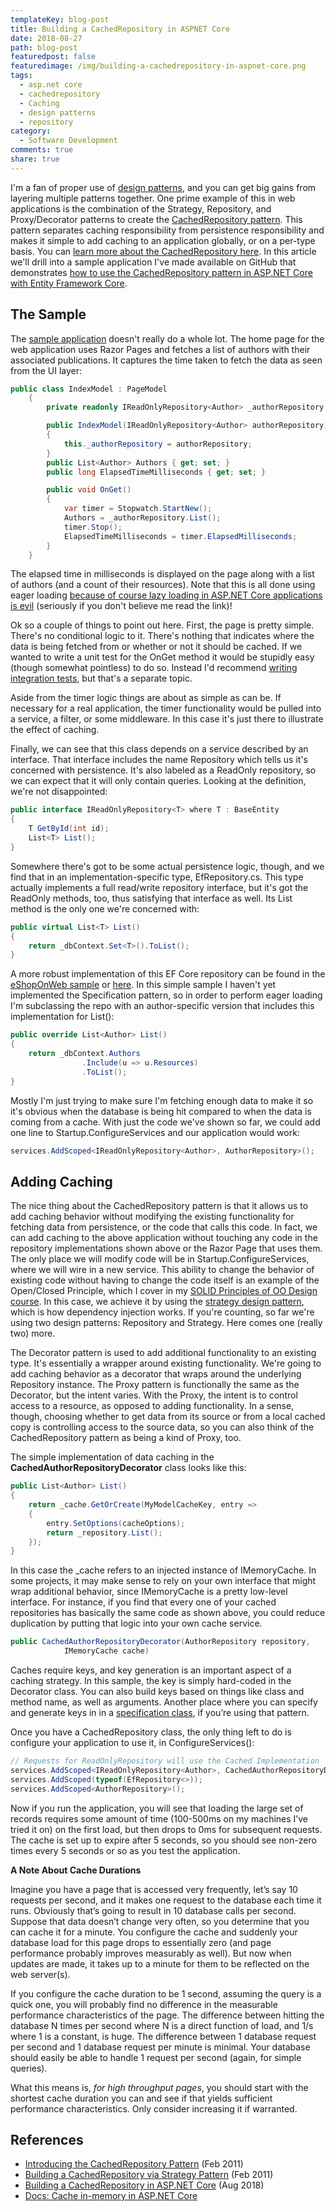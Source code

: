 ```yaml
---
templateKey: blog-post
title: Building a CachedRepository in ASPNET Core
date: 2018-08-27
path: blog-post
featuredpost: false
featuredimage: /img/building-a-cachedrepository-in-aspnet-core.png
tags:
  - asp.net core
  - cachedrepository
  - Caching
  - design patterns
  - repository
category:
  - Software Development
comments: true
share: true
---
```


I'm a fan of proper use of [design patterns](https://www.pluralsight.com/courses/patterns-library), and you can get big gains from layering multiple patterns together. One prime example of this in web applications is the combination of the Strategy, Repository, and Proxy/Decorator patterns to create the [CachedRepository pattern](https://ardalis.com/introducing-the-cachedrepository-pattern). This pattern separates caching responsibility from persistence responsibility and makes it simple to add caching to an application globally, or on a per-type basis. You can [learn more about the CachedRepository here](https://ardalis.com/building-a-cachedrepository-via-strategy-pattern). In this article we'll drill into a sample application I've made available on GitHub that demonstrates [how to use the CachedRepository pattern in ASP.NET Core with Entity Framework Core](https://github.com/ardalis/CachedRepository).

## The Sample

The [sample application](https://github.com/ardalis/CachedRepository) doesn't really do a whole lot. The home page for the web application uses Razor Pages and fetches a list of authors with their associated publications. It captures the time taken to fetch the data as seen from the UI layer:

```csharp
public class IndexModel : PageModel
    {
        private readonly IReadOnlyRepository<Author> _authorRepository;

        public IndexModel(IReadOnlyRepository<Author> authorRepository)
        {
            this._authorRepository = authorRepository;
        }
        public List<Author> Authors { get; set; }
        public long ElapsedTimeMilliseconds { get; set; }

        public void OnGet()
        {
            var timer = Stopwatch.StartNew();
            Authors = _authorRepository.List();
            timer.Stop();
            ElapsedTimeMilliseconds = timer.ElapsedMilliseconds;
        }
    }
```

The elapsed time in milliseconds is displayed on the page along with a list of authors (and a count of their resources). Note that this is all done using eager loading [because of course lazy loading in ASP.NET Core applications is evil](https://ardalis.com/avoid-lazy-loading-entities-in-asp-net-applications) (seriously if you don't believe me read the link)!

Ok so a couple of things to point out here. First, the page is pretty simple. There's no conditional logic to it. There's nothing that indicates where the data is being fetched from or whether or not it should be cached. If we wanted to write a unit test for the OnGet method it would be stupidly easy (though somewhat pointless) to do so. Instead I'd recommend [writing integration tests](https://docs.microsoft.com/en-us/aspnet/core/test/integration-tests?view=aspnetcore-2.1), but that's a separate topic.

Aside from the timer logic things are about as simple as can be. If necessary for a real application, the timer functionality would be pulled into a service, a filter, or some middleware. In this case it's just there to illustrate the effect of caching.

Finally, we can see that this class depends on a service described by an interface. That interface includes the name Repository which tells us it's concerned with persistence. It's also labeled as a ReadOnly repository, so we can expect that it will only contain queries. Looking at the definition, we're not disappointed:

```csharp
public interface IReadOnlyRepository<T> where T : BaseEntity
{
    T GetById(int id);
    List<T> List();
}
```

Somewhere there's got to be some actual persistence logic, though, and we find that in an implementation-specific type, EfRepository.cs. This type actually implements a full read/write repository interface, but it's got the ReadOnly methods, too, thus satisfying that interface as well. Its List method is the only one we're concerned with:

```csharp
public virtual List<T> List()
{
    return _dbContext.Set<T>().ToList();
}
```

A more robust implementation of this EF Core repository can be found in the [eShopOnWeb sample](https://github.com/dotnet-architecture/eShopOnWeb/blob/master/src/Infrastructure/Data/EfRepository.cs) or [here](https://deviq.com/repository-pattern/). In this simple sample I haven't yet implemented the Specification pattern, so in order to perform eager loading I'm subclassing the repo with an author-specific version that includes this implementation for List():

```csharp
public override List<Author> List()
{
    return _dbContext.Authors
                .Include(u => u.Resources)
                .ToList();
}
```

Mostly I'm just trying to make sure I'm fetching enough data to make it so it's obvious when the database is being hit compared to when the data is coming from a cache. With just the code we've shown so far, we could add one line to Startup.ConfigureServices and our application would work:

```csharp
services.AddScoped<IReadOnlyRepository<Author>, AuthorRepository>();
```

## Adding Caching

The nice thing about the CachedRepository pattern is that it allows us to add caching behavior without modifying the existing functionality for fetching data from persistence, or the code that calls this code. In fact, we can add caching to the above application without touching any code in the repository implementations shown above or the Razor Page that uses them. The only place we will modify code will be in Startup.ConfigureServices, where we will wire in a new service. This ability to change the behavior of existing code without having to change the code itself is an example of the Open/Closed Principle, which I cover in my [SOLID Principles of OO Design course](https://www.pluralsight.com/courses/principles-oo-design). In this case, we achieve it by using the [strategy design pattern](https://deviq.com/strategy-design-pattern/), which is how dependency injection works. If you're counting, so far we're using two design patterns: Repository and Strategy. Here comes one (really two) more.

The Decorator pattern is used to add additional functionality to an existing type. It's essentially a wrapper around existing functionality. We're going to add caching behavior as a decorator that wraps around the underlying Repository instance. The Proxy pattern is functionally the same as the Decorator, but the intent varies. With the Proxy, the intent is to control access to a resource, as opposed to adding functionality. In a sense, though, choosing whether to get data from its source or from a local cached copy is controlling access to the source data, so you can also think of the CachedRepository pattern as being a kind of Proxy, too.

The simple implementation of data caching in the **CachedAuthorRepositoryDecorator** class looks like this:

```csharp
public List<Author> List()
{
    return _cache.GetOrCreate(MyModelCacheKey, entry =>
    {
        entry.SetOptions(cacheOptions);
        return _repository.List();
    });
}
```

In this case the \_cache refers to an injected instance of IMemoryCache. In some projects, it may make sense to rely on your own interface that might wrap additional behavior, since IMemoryCache is a pretty low-level interface. For instance, if you find that every one of your cached repositories has basically the same code as shown above, you could reduce duplication by putting that logic into your own cache service.

```csharp
public CachedAuthorRepositoryDecorator(AuthorRepository repository,
            IMemoryCache cache)
```

Caches require keys, and key generation is an important aspect of a caching strategy. In this sample, the key is simply hard-coded in the Decorator class. You can also build keys based on things like class and method name, as well as arguments. Another place where you can specify and generate keys in in a [specification class](https://deviq.com/specification-pattern/), if you’re using that pattern.

Once you have a CachedRepository class, the only thing left to do is configure your application to use it, in ConfigureServices():

```csharp
// Requests for ReadOnlyRepository will use the Cached Implementation
services.AddScoped<IReadOnlyRepository<Author>, CachedAuthorRepositoryDecorator>();
services.AddScoped(typeof(EfRepository<>));
services.AddScoped<AuthorRepository>();
```

Now if you run the application, you will see that loading the large set of records requires some amount of time (100-500ms on my machines I’ve tried it on) on the first load, but then drops to 0ms for subsequent requests. The cache is set up to expire after 5 seconds, so you should see non-zero times every 5 seconds or so as you test the application.

**A Note About Cache Durations**

Imagine you have a page that is accessed very frequently, let’s say 10 requests per second, and it makes one request to the database each time it runs. Obviously that’s going to result in 10 database calls per second. Suppose that data doesn’t change very often, so you determine that you can cache it for a minute. You configure the cache and suddenly your database load for this page drops to essentially zero (and page performance probably improves measurably as well). But now when updates are made, it takes up to a minute for them to be reflected on the web server(s).

If you configure the cache duration to be 1 second, assuming the query is a quick one, you will probably find no difference in the measurable performance characteristics of the page. The difference between hitting the database N times per second where N is a direct function of load, and 1/s where 1 is a constant, is huge. The difference between 1 database request per second and 1 database request per minute is minimal. Your database should easily be able to handle 1 request per second (again, for simple queries).

What this means is, _for high throughput pages_, you should start with the shortest cache duration you can and see if that yields sufficient performance characteristics. Only consider increasing it if warranted.

## References

- [Introducing the CachedRepository Pattern](https://ardalis.com/introducing-the-cachedrepository-pattern/) (Feb 2011)
- [Building a CachedRepository via Strategy Pattern](https://ardalis.com/building-a-cachedrepository-via-strategy-pattern/) (Feb 2011)
- [Building a CachedRepository in ASP.NET Core](https://ardalis.com/building-a-cachedrepository-in-aspnet-core/) (Aug 2018)
- [Docs: Cache in-memory in ASP.NET Core](https://learn.microsoft.com/en-us/aspnet/core/performance/caching/memory?view=aspnetcore-7.0)
